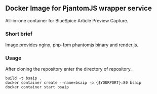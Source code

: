 ## Docker Image for PjantomJS wrapper service

All-in-one container for BlueSpice Article Preview Capture.

### Short brief
Image provides nginx, php-fpm phantomjs binary and render.js.

### Usage

After cloning the repository enter the directory of repository.

    build -t bsaip .
    docker container create --name=bsaip -p {$YOURPORT}:80 bsaip
    docker container start bsaip